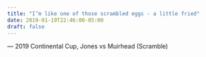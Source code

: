 ```yaml
---
title: "I’m like one of those scrambled eggs - a little fried"
date: 2019-01-19T22:46:00-05:00
draft: false
---
```

— 2019 Continental Cup, Jones vs Muirhead (Scramble)